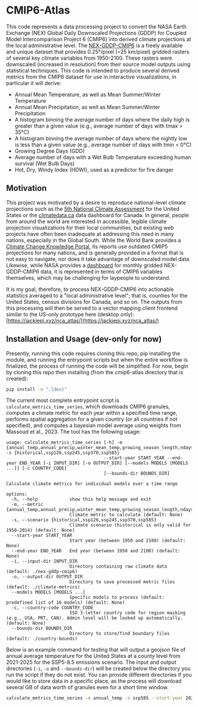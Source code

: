 # CMIP6-Atlas

This code represents a data processing project to convert the NASA Earth Exchange (NEX) Global Daily Downscaled Projections (GDDP) for Coupled Model Intercomparison Project 6 (CMIP6) into derived climate projections at the local administrative level. The [NEX-GDDP-CMIP6](https://www.nccs.nasa.gov/services/data-collections/land-based-products/nex-gddp-cmip6) is a freely available and unique dataset that provides 0.25°/pixel (~25 km/pixel) gridded rasters of several key climate variables from 1950-2100. These rasters were downscaled (increased in resolution) from their source model outputs using statistical techniques. This code is intended to produce several derived metrics from the CMIP6 dataset for use in interactive visualizations, in particular it will derive:

- Annual Mean Temperature, as well as Mean Summer/Winter Temperature
- Annual Mean Precipitation, as well as Mean Summer/Winter Precipitation
- A histogram binning the average number of days where the daily high is greater than a given value (e.g., average number of days with tmax > 35°C)
- A histogram binning the average number of days where the nightly low is less than a given value (e.g., average number of days with tmin < 0°C)
- Growing Degree Days (GDD)
- Average number of days with a Wet Bulb Temperature exceeding human survival (Wet Bulb Days)
- Hot, Dry, Windy Index (HDWI), used as a predictor for fire danger

## Motivation

This project was motivated by a desire to reproduce national-level climate projections such as the [5th National Climate Assessment](https://atlas.globalchange.gov/) for the United States or the [climatedata.ca](https://climatedata.ca/) data dashboard for Canada. In general, people from around the world are interested in accessible, legible climate projection visualizations for their local communities, but existing web projects have often been inadequate at addressing this need in many nations, especially in the Global South. While the World Bank provides a [Climate Change Knowledge Portal](https://climateknowledgeportal.worldbank.org/country-profiles), its reports use outdated CMIP5 projections for many nations, and is generally provided in a format that is not easy to navigate, nor does it take advantage of downscaled model data. Likewise, while NASA provides a [dashboard](https://cmip6.surge.sh/explore/ssp585?map=0%2C0%2C1.04&layers=crossingyear&lState=crossingyear%7C1%7C0) for monthly gridded NEX-GDDP-CMIP6 data, it is represented in terms of CMIP6 variables themselves, which may be challenging for laypeople to understand.

It is my goal, therefore, to process NEX-GDDP-CMIP6 into actionable statistics averaged to a "local administrative level"; that is, counties for the United States, census divisions for Canada, and so on. The outputs from this processing will then be served to a vector mapping client frontend similar to the US-only prototype here (desktop only): [https://jackiepi.xyz/nca_atlas/](https://jackiepi.xyz/nca_atlas/)

## Installation and Usage (dev-only for now)

Presently, running this code requires cloning this repo, pip installing the module, and running the entrypoint scripts but when the entire workflow is finalized, the process of running the code will be simplified. For now, begin by cloning this repo then installing (from the cmip6-atlas directory that is created):

```bash
pip install -e ".[dev]"
```

The current most complete entrypoint script is `calculate_metrics_time_series`, which downloads CMIP6 granules, computes a climate metric for each year within a specified time range, performs spatial aggregation for a given country (or all countries if not specified), and computes a bayesian model average using weights from Massoud et al., 2023. The tool has the following usage:

```
usage: calculate_metrics_time_series [-h] -m {annual_temp,annual_precip,winter_mean_temp,growing_season_length,ndays_gt_35c} -s {historical,ssp126,ssp245,ssp370,ssp585}
                                     --start-year START_YEAR --end-year END_YEAR [-i INPUT_DIR] [-o OUTPUT_DIR] [--models MODELS [MODELS ...]] [-c COUNTRY_CODE]
                                     [--bounds-dir BOUNDS_DIR]

Calculate climate metrics for individual models over a time range

options:
  -h, --help            show this help message and exit
  -m, --metric {annual_temp,annual_precip,winter_mean_temp,growing_season_length,ndays_gt_35c}
                        Climate metric to calculate (default: None)
  -s, --scenario {historical,ssp126,ssp245,ssp370,ssp585}
                        Climate scenario (historical is only valid for 1950-2014) (default: None)
  --start-year START_YEAR
                        Start year (between 1950 and 2100) (default: None)
  --end-year END_YEAR   End year (between 1950 and 2100) (default: None)
  -i, --input-dir INPUT_DIR
                        Directory containing raw climate data (default: ./nex-gddp-cmip6)
  -o, --output-dir OUTPUT_DIR
                        Directory to save processed metric files (default: ./climate-metrics)
  --models MODELS [MODELS ...]
                        Specific models to process (default: predefined list of 16 models) (default: None)
  -c, --country-code COUNTRY_CODE
                        ISO 3-letter country code for region masking (e.g., USA, PRT, CAN). Admin level will be looked up automatically. (default: None)
  --bounds-dir BOUNDS_DIR
                        Directory to store/find boundary files (default: ./country-bounds)
```

Below is an example command for testing that will output a geojson file of annual average temperature for the United States at a county level from 2021-2025 for the SSP5-8.5 emissions scenario. The input and output directories (`-i`, `-o` and `--bounds-dir`) will be created below the directory you run the script if they do not exist. You can provide different directories if you would like to store data in a specific place, as the process will download several GB of data worth of granules even for a short time window.

```bash
calculate_metrics_time_series -m annual_temp -s ssp585 --start-year 2021 --end-year 2025 -i nex-gddp-data -o climate-metrics -c USA --bounds-dir country-bounds
```
